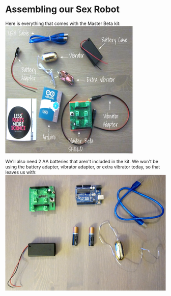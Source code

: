 # Assembling our Sex Robot
Here is everything that comes with the Master Beta kit:<br>
<img src="everything.png" width=400 height=400>

We'll also need 2 AA batteries that aren't included in the kit. We won't be using the battery adapter, vibrator adapter, or extra vibrator today, so that leaves us with:<br>
<img src="step1.png">
